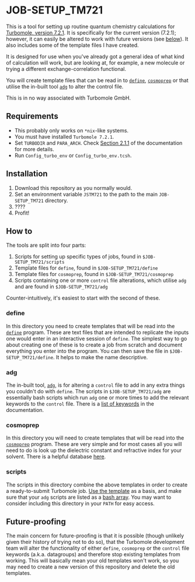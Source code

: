 # JOB-SETUP_TM721

This is a tool for setting up routine quantum chemistry calculations for [Turbomole, version 7.2.1](http://www.cosmologic-services.de/downloads/TM72-documentation/index.html). It is specifically for the current version (7.2.1); however, it can easily be altered to work with future versions (see [below](#Future-proofing)). It also includes some of the template files I have created.

It is designed for use when you've already got a general idea of what kind of calculation will work, but are looking at, for example, a new molecule or trying a different exchange-correlation functional.

You will create template files that can be read in to [`define`](http://www.cosmologic-services.de/downloads/TM72-documentation/DOKch4.html#x17-380004), [`cosmoprep`](http://www.cosmologic-services.de/downloads/TM72-documentation/DOKse70.html#x113-34000017.2) or that utilise the in-built tool [`adg`](http://www.cosmologic-services.de/downloads/TM72-documentation/DOKse5.html#x10-90001.5) to alter the control file.

This is in no way associated with Turbomole GmbH.

## Requirements
- This probably only works on `*nix`-like systems.
- You must have installed `Turbomole 7.2.1`.
- Set `TURBODIR` and `PARA_ARCH`. Check [Section 2.1.1](http://www.cosmologic-services.de/downloads/TM72-documentation/DOKse6.html#x12-110002.1) of the documentation for more details.
- Run `Config_turbo_env` or `Config_turbo_env.tcsh`.

## Installation
1) Download this repository as you normally would.
2) Set an environment variable `JSTM721` to the path to the main `JOB-SETUP_TM721` directory.
3) ????
4) Profit!

## How to
The tools are split into four parts:
1) Scripts for setting up specific types of jobs, found in `$JOB-SETUP_TM721/scripts`
2) Template files for `define`, found in `$JOB-SETUP_TM721/define`
3) Template files for `cosmoprep`, found in `$JOB-SETUP_TM721/cosmoprep`
4) Scripts containing one or more `control` file alterations, which utilise `adg` and are found in `$JOB-SETUP_TM721/adg`

Counter-intuitively, it's easiest to start with the second of these.

### define
In this directory you need to create templates that will be read into the [`define`](http://www.cosmologic-services.de/downloads/TM72-documentation/DOKch4.html#x17-380004) program. These are text files that are intended to replicate the inputs one would enter in an interactive session of `define`. The simplest way to go about creating one of these is to create a job from scratch and document everything you enter into the program. You can then save the file in `$JOB-SETUP_TM721/define`. It helps to make the name descriptive.

### adg
The in-built tool, [`adg`](http://www.cosmologic-services.de/downloads/TM72-documentation/DOKse5.html#x10-90001.5), is for altering a `control` file to add in any extra things you couldn't do with `define`. The scripts in `$JOB-SETUP_TM721/adg` are essentially bash scripts which run `adg` one or more times to add the relevant keywords to the `control` file. There is a [list of keywords](http://www.cosmologic-services.de/downloads/TM72-documentation/DOKse82.html) in the documentation.

### cosmoprep
In this directory you will need to create templates that will be read into the [`cosmoprep`](http://www.cosmologic-services.de/downloads/TM72-documentation/DOKse70.html#x113-34000017.2) program. These are very simple and for most cases all you will need to do is look up the dielectric constant and refractive index for your solvent. There is a helpful database [here](http://www.stenutz.eu/chem/solv23.php?s=1&p=0).

### scripts
The scripts in this directory combine the above templates in order to create a ready-to-submit Turbomole job. [Use the template](scripts/template.JS-TM721.sh) as a basis, and make sure that your `adg` scripts are listed as a [bash array](http://tldp.org/LDP/Bash-Beginners-Guide/html/sect_10_02.html). You may want to consider including this directory in your `PATH` for easy access.


## Future-proofing
The main concern for future-proofing is that it is possible (though unlikely given their history of trying not to do so), that the Turbomole development team will alter the functionality of either `define`, `cosmoprep` or the `control` file keywords (a.k.a. datagroups) and therefore stop existing templates from working. This will basically mean your old templates won't work, so you may need to create a new version of this repository and delete the old templates.
